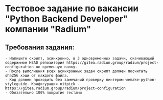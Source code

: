 # Тестовое задание по вакансии "Python Backend Developer" компании "Radium"
## Требования задания:
    - Напишите скрипт, асинхронно, в 3 одновременных задачи, скачивающий содержимое HEAD репозитория https://gitea.radium.group/radium/project-configuration во временную папку.
    - После выполнения всех асинхронных задач скрипт должен посчитать sha256 хэши от каждого файла.
    - Код должен проходить без замечаний проверку линтером wemake-python-styleguide. Конфигурация nitpick - https://gitea.radium.group/radium/project-configuration
    - Обязательно 100% покрытие тестами
